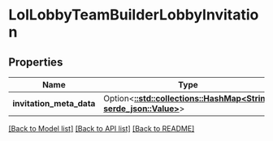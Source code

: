 # LolLobbyTeamBuilderLobbyInvitation

## Properties

Name | Type | Description | Notes
------------ | ------------- | ------------- | -------------
**invitation_meta_data** | Option<[**::std::collections::HashMap<String, serde_json::Value>**](serde_json::Value.md)> |  | [optional]

[[Back to Model list]](../README.md#documentation-for-models) [[Back to API list]](../README.md#documentation-for-api-endpoints) [[Back to README]](../README.md)


